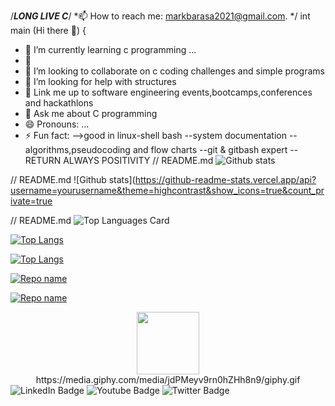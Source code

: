 /***LONG LIVE C***/
*📫 How to reach me: markbarasa2021@gmail.com.
*/
int main (Hi there 👋)
{
- 🔭 I’m currently learning c programming ...
- 🌱 
- 👯 I’m looking to collaborate on c coding challenges and simple programs
- 🤔 I’m looking for help with structures
- 🌱 Link me up to software engineering events,bootcamps,conferences and hackathlons
- 💬 Ask me about C programming
- 😄 Pronouns: ...
- ⚡ Fun fact:
-->good in linux-shell bash
--system documentation
--algorithms,pseudocoding and flow charts
--git & gitbash expert
--RETURN ALWAYS POSITIVITY
// README.md
![Github stats](https://github-readme-stats.vercel.app/api?username=Markbaro&theme=highcontrast&show_icons=true&count_private=true)

// README.md
![Github stats](https://github-readme-stats.vercel.app/api?username=yourusername&theme=highcontrast&show_icons=true&count_private=true

// README.md
![Top Languages Card](https://github-readme-stats.vercel.app/api/top-langs/?username=Markbaro)

[![Top Langs](https://github-readme-stats.vercel.app/api/top-langs/?username=your-github-Markbaro&layout=compact&theme=vision-friendly-dark)](https://github.com/anuraghazra/github-readme-stats)

[![Top Langs](https://github-readme-stats.vercel.app/api/top-langs/?username=Markbaro&layout=compact&theme=vision-friendly-dark)](https://github.com/anuraghazra/github-readme-stats)

[![Repo name](https://github-readme-stats.vercel.app/api/pin/?username=Markbaro&repo=repo-name&show_owner=true)](https://github.com/yourusername/repo-name)


[![Repo name](https://github-readme-stats.vercel.app/api/pin/?username=yourusename&repo=repo-name&show_owner=true)](https://github.com/yourusername/repo-name)

<div id="header" align="center">
  <img src="https://media.giphy.com/media/M9gbBd9nbDrOTu1Mqx/giphy.gif" width="100"/>
</div>

<div id="header" align="center">
https://media.giphy.com/media/jdPMeyv9rn0hZHh8n9/giphy.gif
</div> 

<div id="badges">
  <img src="https://img.shields.io/badge/LinkedIn-blue?style=for-the-badge&logo=linkedin&logoColor=white" alt="LinkedIn Badge"/>
  <img src="https://img.shields.io/badge/YouTube-red?style=for-the-badge&logo=youtube&logoColor=white" alt="Youtube Badge"/>
  <img src="https://img.shields.io/badge/Twitter-blue?style=for-the-badge&logo=twitter&logoColor=white" alt="Twitter Badge"/>
</div>

<!-- BLOG-POST-LIST:START -->
<!-- BLOG-POST-LIST:END -->
